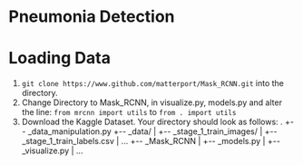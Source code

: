 # Pneumonia Detection

# Loading Data
1. `git clone https://www.github.com/matterport/Mask_RCNN.git` into the directory.
2. Change Directory to Mask_RCNN, in visualize.py, models.py and alter the line:
   `from mrcnn import utils` to `from . import utils`
3. Download the Kaggle Dataset. Your directory should look as follows:
       .
       +-- _data_manipulation.py
       +-- _data/
       |   +-- _stage_1_train_images/
       |   +-- _stage_1_train_labels.csv
       |   ...
       +-- _Mask_RCNN
       |   +-- _models.py
       |   +-- _visualize.py
       |   ...
       
